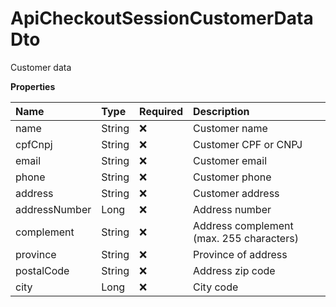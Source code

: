 # ApiCheckoutSessionCustomerDataDto

Customer data

**Properties**

| Name          | Type   | Required | Description                              |
| :------------ | :----- | :------- | :--------------------------------------- |
| name          | String | ❌       | Customer name                            |
| cpfCnpj       | String | ❌       | Customer CPF or CNPJ                     |
| email         | String | ❌       | Customer email                           |
| phone         | String | ❌       | Customer phone                           |
| address       | String | ❌       | Customer address                         |
| addressNumber | Long   | ❌       | Address number                           |
| complement    | String | ❌       | Address complement (max. 255 characters) |
| province      | String | ❌       | Province of address                      |
| postalCode    | String | ❌       | Address zip code                         |
| city          | Long   | ❌       | City code                                |

<!-- This file was generated by liblab | https://liblab.com/ -->
